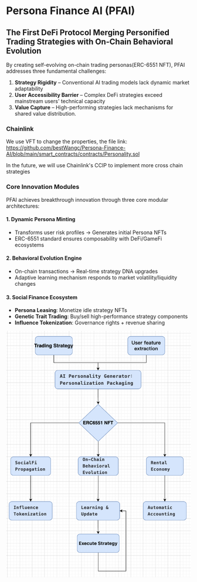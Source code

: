 # Persona Finance AI (PFAI)
## The First DeFi Protocol Merging Personified Trading Strategies with **On-Chain Behavioral Evolution**
By creating self-evolving on-chain trading personas(ERC-6551 NFT), PFAI addresses three fundamental challenges:

1. **Strategy Rigidity** –  Conventional AI trading models lack dynamic market adaptability
2. **User Accessibility Barrier** – Complex DeFi strategies exceed mainstream users' technical capacity
3. **Value Capture** – High-performing strategies lack mechanisms for shared value distribution.

### Chainlink
We use VFT to change the properties, the file link:
https://github.com/bestWangc/Persona-Finance-AI/blob/main/smart_contracts/contracts/Personality.sol

In the future, we will use Chainlink's CCIP to implement more cross chain strategies

### Core Innovation Modules

PFAI achieves breakthrough innovation through three core modular architectures:
#### 1. Dynamic Persona Minting
- Transforms user risk profiles → Generates initial Persona NFTs
- ERC-6551 standard ensures composability with DeFi/GameFi ecosystems

#### 2. Behavioral Evolution Engine
- On-chain transactions → Real-time strategy DNA upgrades
- Adaptive learning mechanism responds to market volatility/liquidity changes

#### 3. Social Finance Ecosystem
- **Persona Leasing**: Monetize idle strategy NFTs
- **Genetic Trait Trading**: Buy/sell high-performance strategy components
- **Influence Tokenization**: Governance rights + revenue sharing

![alt text](image-1.png)